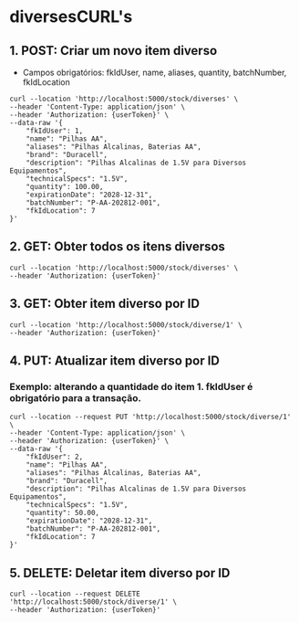 # diversesCURL's

## 1. POST: Criar um novo item diverso

-  Campos obrigatórios: fkIdUser, name, aliases, quantity, batchNumber, fkIdLocation

```
curl --location 'http://localhost:5000/stock/diverses' \
--header 'Content-Type: application/json' \
--header 'Authorization: {userToken}' \
--data-raw '{
    "fkIdUser": 1,
    "name": "Pilhas AA",
    "aliases": "Pilhas Alcalinas, Baterias AA",
    "brand": "Duracell",
    "description": "Pilhas Alcalinas de 1.5V para Diversos Equipamentos",
    "technicalSpecs": "1.5V",
    "quantity": 100.00,
    "expirationDate": "2028-12-31",
    "batchNumber": "P-AA-202812-001",
    "fkIdLocation": 7
}'
```

## 2. GET: Obter todos os itens diversos

```
curl --location 'http://localhost:5000/stock/diverses' \
--header 'Authorization: {userToken}'
```

## 3. GET: Obter item diverso por ID

```
curl --location 'http://localhost:5000/stock/diverse/1' \
--header 'Authorization: {userToken}'
```

## 4. PUT: Atualizar item diverso por ID

### Exemplo: alterando a quantidade do item 1. fkIdUser é obrigatório para a transação.

```
curl --location --request PUT 'http://localhost:5000/stock/diverse/1' \
--header 'Content-Type: application/json' \
--header 'Authorization: {userToken}' \
--data-raw '{
    "fkIdUser": 2,
    "name": "Pilhas AA",
    "aliases": "Pilhas Alcalinas, Baterias AA",
    "brand": "Duracell",
    "description": "Pilhas Alcalinas de 1.5V para Diversos Equipamentos",
    "technicalSpecs": "1.5V",
    "quantity": 50.00,
    "expirationDate": "2028-12-31",
    "batchNumber": "P-AA-202812-001",
    "fkIdLocation": 7
}'
```

## 5. DELETE: Deletar item diverso por ID

```
curl --location --request DELETE 'http://localhost:5000/stock/diverse/1' \
--header 'Authorization: {userToken}'
```